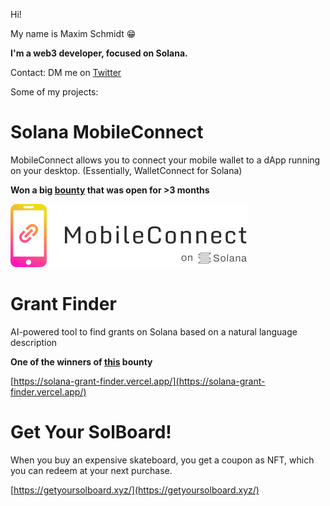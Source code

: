 Hi!

My name is Maxim Schmidt 😁

**I'm a web3 developer, focused on Solana.**

Contact: DM me on [Twitter](https://twitter.com/maximschmidt94)

Some of my projects:

# Solana MobileConnect

MobileConnect allows you to connect your mobile wallet to a dApp running on your desktop. (Essentially, WalletConnect for Solana)

**Won a big [bounty](https://de.superteam.fun/bounties/build-login-with-mobile) that was open for >3 months**

[![Logo](logo.png)](https://solana-mobileconnect.com)

# Grant Finder

AI-powered tool to find grants on Solana based on a natural language description

**One of the winners of [this](https://superteam.fun/bounties/build-a-grant-finder-website) bounty**

[https://solana-grant-finder.vercel.app/](https://solana-grant-finder.vercel.app/)

# Get Your SolBoard!

When you buy an expensive skateboard, you get a coupon as NFT, which you can redeem at your next purchase.

[https://getyoursolboard.xyz/](https://getyoursolboard.xyz/)

